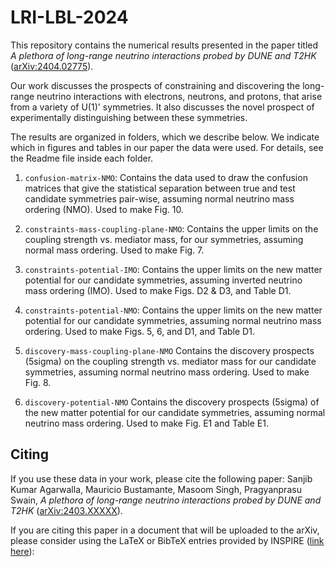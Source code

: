 # LRI-LBL-2024

This repository contains the numerical results presented in the paper titled *A plethora of long-range neutrino interactions probed by DUNE and T2HK* ([arXiv:2404.02775](https://arxiv.org/abs/2404.02775)).

Our work discusses the prospects of constraining and discovering the long-range neutrino interactions with electrons, neutrons, and protons, that arise from a variety of U(1)' symmetries.  It also discusses the novel prospect of experimentally distinguishing between these symmetries. 

The results are organized in folders, which we describe below.  We indicate which in figures and tables in our paper the data were used.  For details, see the Readme file inside each folder.

1. `confusion-matrix-NMO`: Contains the data used to draw the confusion matrices that give the statistical separation between true and test candidate symmetries pair-wise, assuming normal neutrino mass ordering (NMO). Used to make Fig. 10.
  
2. `constraints-mass-coupling-plane-NMO`: Contains the upper limits on the coupling strength vs. mediator mass, for our symmetries, assuming normal mass ordering. Used to make Fig. 7.

3. `constraints-potential-IMO`: Contains the upper limits on the new matter potential for our candidate symmetries, assuming inverted neutrino mass ordering (IMO). Used to make Figs. D2 & D3, and Table D1.

4. `constraints-potential-NMO`: Contains the upper limits on the new matter potential for our candidate symmetries, assuming normal neutrino mass ordering.  Used to make Figs. 5, 6, and D1, and Table D1.

5. `discovery-mass-coupling-plane-NMO` Contains the discovery prospects (5sigma) on the coupling strength vs. mediator mass for our candidate symmetries, assuming normal neutrino mass ordering. Used to make Fig. 8. 

6. `discovery-potential-NMO` Contains the discovery prospects (5sigma) of the new matter potential for our candidate symmetries, assuming normal neutrino mass ordering. Used to make Fig. E1 and Table E1. 

## Citing

If you use these data in your work, please cite the following paper: Sanjib Kumar Agarwalla, Mauricio Bustamante, Masoom Singh, Pragyanprasu Swain, *A plethora of long-range neutrino interactions probed by DUNE and T2HK* ([arXiv:2403.XXXXX](https://arxiv.org/abs/2404.02775)).

If you are citing this paper in a document that will be uploaded to the arXiv, please consider using the LaTeX or BibTeX entries provided by INSPIRE ([link here](http://XXX)):


   

   


